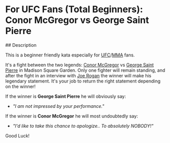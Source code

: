 # For UFC Fans (Total Beginners): Conor McGregor vs George Saint Pierre

## Description

This is a beginner friendly kata especially for [UFC](https://en.wikipedia.org/wiki/Ultimate_Fighting_Championship)/[MMA](https://en.wikipedia.org/wiki/Mixed_martial_arts) fans.

It's a fight between the two legends: [Conor McGregor](https://en.wikipedia.org/wiki/Conor_McGregor) vs [George Saint Pierre](https://en.wikipedia.org/wiki/Georges_St-Pierre) in Madison Square Garden. Only one fighter will remain standing, and after the fight in an interview with [Joe Rogan](https://en.wikipedia.org/wiki/Joe_Rogan) the winner will make his legendary statement. It's your job to return the right statement depending on the winner!

If the winner is **George Saint Pierre** he will obviously say:

* _"I am not impressed by your performance."_

If the winner is **Conor McGregor** he will most undoubtedly say:

* _"I'd like to take this chance to apologize.. To absolutely NOBODY!"_

Good Luck!
